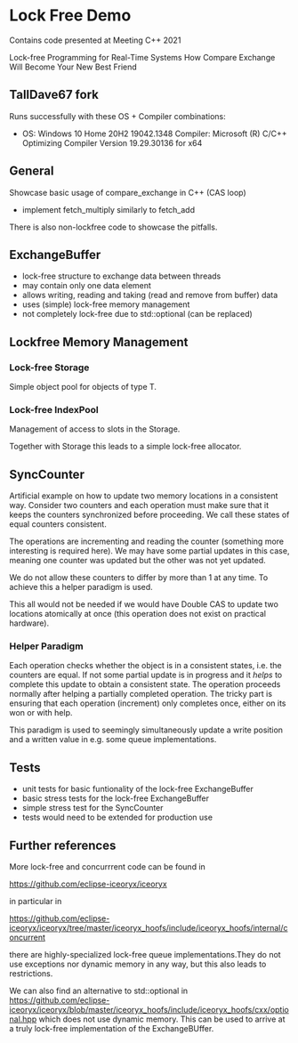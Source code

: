 # Lock Free Demo

Contains code presented at Meeting C++ 2021

Lock-free Programming for Real-Time Systems
How Compare Exchange Will Become Your New Best Friend

## TallDave67 fork

Runs successfully with these OS + Compiler combinations:

- OS: Windows 10 Home 20H2 19042.1348
  Compiler: Microsoft (R) C/C++ Optimizing Compiler Version 19.29.30136 for x64
  
## General

Showcase basic usage of compare_exchange in C++ (CAS loop)

- implement fetch_multiply similarly to fetch_add

There is also non-lockfree code to showcase the pitfalls.

## ExchangeBuffer

- lock-free structure to exchange data between threads
- may contain only one data element
- allows writing, reading and taking (read and remove from buffer) data
- uses (simple) lock-free memory management
- not  completely lock-free due to std::optional (can be replaced)

## Lockfree Memory Management
### Lock-free Storage
Simple object pool for objects of type T.

### Lock-free IndexPool
Management of access to slots in the Storage.

Together with Storage this leads to a simple lock-free allocator.

## SyncCounter

Artificial example on  how to update two memory locations in a consistent way.
Consider two counters and each operation must make sure that it keeps the counters synchronized before proceeding.
We call these states of equal counters consistent.

The operations are incrementing and reading the counter (something more interesting is required here).
We may have some partial updates in this case, meaning one counter was updated but the other was not yet updated.

We do not allow these counters to differ by more than 1 at any time. To achieve this a helper paradigm is used.

This all would not be needed if we would have Double CAS to update two locations atomically at once (this operation does not exist on practical hardware).

### Helper Paradigm

Each operation checks whether the object is in a consistent states, i.e. the counters are equal.
If not some partial update is in progress and it *helps* to complete
this update to obtain a consistent state. The operation proceeds normally after helping a partially completed operation.
The tricky part is ensuring that each operation (increment) only completes once, either on its won or with help.

This paradigm is used to seemingly simultaneously update a write position and a written value in e.g. some queue implementations.

## Tests

- unit tests for basic funtionality of the lock-free ExchangeBuffer
- basic stress tests for the lock-free ExchangeBuffer
- simple stress test for the SyncCounter
- tests would need to be extended for production use

## Further references

More lock-free and concurrrent code can be found in

https://github.com/eclipse-iceoryx/iceoryx

in particular in

https://github.com/eclipse-iceoryx/iceoryx/tree/master/iceoryx_hoofs/include/iceoryx_hoofs/internal/concurrent

there are highly-specialized lock-free queue implementations.They do not use exceptions nor dynamic memory in any way, but this also leads to restrictions.

We can also find an alternative to std::optional in https://github.com/eclipse-iceoryx/iceoryx/blob/master/iceoryx_hoofs/include/iceoryx_hoofs/cxx/optional.hpp which does not use dynamic memory. This can be used to arrive at a truly lock-free implementation of the ExchangeBUffer.
